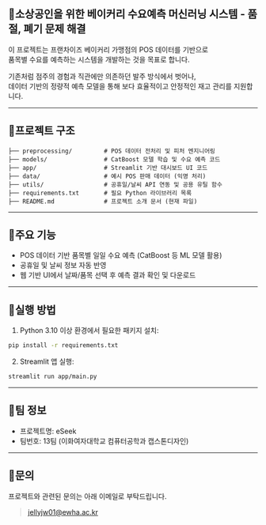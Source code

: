 
## 🥐소상공인을 위한 베이커리 수요예측 머신러닝 시스템 - 품절, 폐기 문제 해결

이 프로젝트는 프랜차이즈 베이커리 가맹점의 POS 데이터를 기반으로  
품목별 수요를 예측하는 시스템을 개발하는 것을 목표로 합니다.  

기존처럼 점주의 경험과 직관에만 의존하던 발주 방식에서 벗어나,  
데이터 기반의 정량적 예측 모델을 통해 보다 효율적이고 안정적인 재고 관리를 지원합니다.

---

## 📂프로젝트 구조

```
├── preprocessing/         # POS 데이터 전처리 및 피처 엔지니어링
├── models/                # CatBoost 모델 학습 및 수요 예측 코드
├── app/                   # Streamlit 기반 대시보드 UI 코드
├── data/                  # 예시 POS 판매 데이터 (익명 처리)
├── utils/                 # 공휴일/날씨 API 연동 및 공용 유틸 함수
├── requirements.txt       # 필요 Python 라이브러리 목록
├── README.md              # 프로젝트 소개 문서 (현재 파일)
```

---

## 🔎주요 기능

- POS 데이터 기반 품목별 일일 수요 예측 (CatBoost 등 ML 모델 활용)
- 공휴일 및 날씨 정보 자동 반영
- 웹 기반 UI에서 날짜/품목 선택 후 예측 결과 확인 및 다운로드

---

## 🚀실행 방법

1. Python 3.10 이상 환경에서 필요한 패키지 설치:

```bash
pip install -r requirements.txt
```

2. Streamlit 앱 실행:

```bash
streamlit run app/main.py
```

---

## 👥팀 정보

- 프로젝트명: eSeek
- 팀번호: 13팀 (이화여자대학교 컴퓨터공학과 캡스톤디자인)

---

## 💌문의

프로젝트와 관련된 문의는 아래 이메일로 부탁드립니다.

> jellyjw01@ewha.ac.kr
